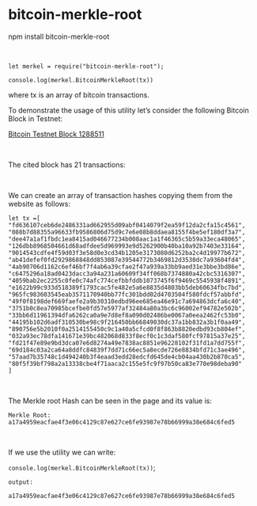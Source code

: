 bitcoin-merkle-root
===================

npm install bitcoin-merkle-root

 

`let merkel = require("bitcoin-merkle-root");`

`console.log(merkel.BitcoinMerkleRoot(tx))`

where tx is an array of bitcoin transactions.

To demonstrate the usage of this utility let’s consider the following Bitcoin
Block in Testnet:

[Bitcoin Testnet Block
1288511](https://testnet.blockchain.info/block/00000000f47381bc197925d40088e60786e567be678d2770c582d4c115ead284)

 

The cited block has 21 transactions:

 

We can create an array of transaction hashes copying them from the website as
follows:

~~~~~~~~~~~~~~~~~~~~~~~~~~~~~~~~~~~~~~~~~~~~~~~~~~~~~~~~~~~~~~~~~~~~~~~~~~~~~~~~
let tx =[
"fd636107ceb6de2486331ad662955d09abf0414079f2ea59f12da2cfa15c4561",
"088b7d88355a96633fb9586806d75d9c7e6e08b8ddaea8155f4be5ef180df3a7",
"dee47a1af1fbdc1ea8415ad046677234b008aac1a1f46365c5b59a33eca48065",
"126dbb8968504661d68adfdee5d969993e9d5262900b40ba10a92b7403e33164",
"9014543cdfe4f59d03f3e58d0e3cd34b1205e3173080d6252ba2c4d19977b672",
"ab41defef0fd2929868848dd853087e39544772b3469812d3530dc7a93604fd4",
"4ab90706d1162c6ef46bf7f4ab6a39cfae2f47a939a33bb9aed31e3bbe3bd86e",
"c6475296a18ad0423dacc3a94a231a60609f34ff068b7374880a42cbc5316307",
"4059bab2ec2255c0fe0c74afc774cefbbfddb1073745f6f9469c5545938f4891",
"e1622b99c933d518389f1793cac5fe482e5a6e8835d4803bb5deb60634fbc7bd",
"965fc983603545eab3571170940bb77fc301bdd02d4703504f580fdcf57abbfd",
"49f0f8198def669faefe2a9b30310edbd96ee685ea46e91c7a694863dcfa6c40",
"3751b0c8ea70985bcefbe0fd57e5977af32484a80a3bc6c96002ef94782e502b",
"33bb6d11961394dfa6262ca0a9e7d8ef8a090d02486be0067a0eea2462fc53b0",
"44195b102d6adf310530be98c9f216450bb66849030dc37a1bb832a3b1f0aa49",
"890756e5b2010f0a2514155450c9c1a40a5cfcd0f8f863b8820edbd93cb804ef",
"032a93ec78dfa141671e39bc482068d833f8ecf0c1c3daf580fcf97815a37e25",
"fd21f47e89e9bd3dca07e6d8274a49e7838ac8851e96228102f31fd1a7dd755f",
"69d184c03a2ca64a8ddfc84839f7dd71c66ec5a8ecde726e8834bfd71c3ae496",
"57aad7b35748c1d494240b3f4eaad3edd28edcfd645de4cb04aa430b2b870ca5",
"80f5f39bf798a2a13338cbe4f71aaca2c155e5fc9f97b50ca83e770e98deba90"
]
~~~~~~~~~~~~~~~~~~~~~~~~~~~~~~~~~~~~~~~~~~~~~~~~~~~~~~~~~~~~~~~~~~~~~~~~~~~~~~~~

 

The Merkle root Hash can be seen in the page and its value is:

~~~~~~~~~~~~~~~~~~~~~~~~~~~~~~~~~~~~~~~~~~~~~~~~~~~~~~~~~~~~~~~~~~~~~~~~~~~~~~~~
Merkle Root: a17a4959eacfae4f3e06c4129c87e627ce6fe93987e78b66999a38e684c6fed5
~~~~~~~~~~~~~~~~~~~~~~~~~~~~~~~~~~~~~~~~~~~~~~~~~~~~~~~~~~~~~~~~~~~~~~~~~~~~~~~~

 

If we use the utility we can write:

`console.log(merkel.BitcoinMerkleRoot(tx))`;

~~~~~~~~~~~~~~~~~~~~~~~~~~~~~~~~~~~~~~~~~~~~~~~~~~~~~~~~~~~~~~~~~~~~~~~~~~~~~~~~
output: 

a17a4959eacfae4f3e06c4129c87e627ce6fe93987e78b66999a38e684c6fed5
~~~~~~~~~~~~~~~~~~~~~~~~~~~~~~~~~~~~~~~~~~~~~~~~~~~~~~~~~~~~~~~~~~~~~~~~~~~~~~~~

 
